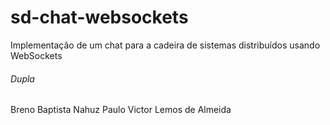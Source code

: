 # sd-chat-websockets
Implementação de um chat para a cadeira de sistemas distribuídos usando WebSockets

###### Dupla
Breno Baptista Nahuz
Paulo Victor Lemos de Almeida